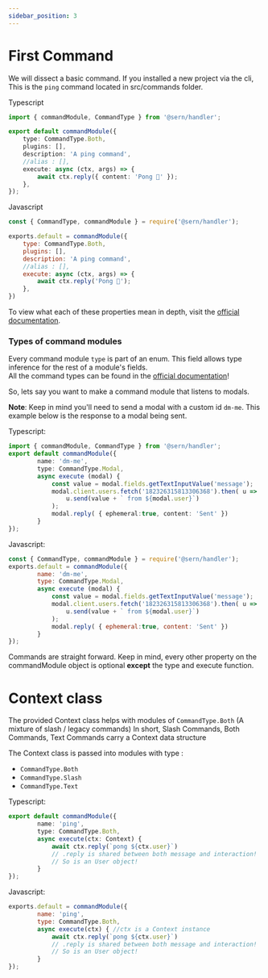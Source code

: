 ```yaml
---
sidebar_position: 3
---
```


# First Command
We will dissect a basic command.
If you installed a new project via the cli, This is the `ping` command located in src/commands folder.

Typescript
```typescript
import { commandModule, CommandType } from '@sern/handler';

export default commandModule({
	type: CommandType.Both,
	plugins: [],
	description: 'A ping command',
	//alias : [],
	execute: async (ctx, args) => {
		await ctx.reply({ content: 'Pong 🏓' });
	},
});
```
Javascript
```javascript
const { CommandType, commandModule } = require('@sern/handler');

exports.default = commandModule({
	type: CommandType.Both,
	plugins: [],
	description: 'A ping command',
	//alias : [],
	execute: async (ctx, args) => {
		await ctx.reply('Pong 🏓');
	},
})
```
To view what each of these properties mean in depth, visit the [official documentation](https://sern-handler.js.org/docs/api/enums/CommandType).
### Types of command modules
Every command module `type` is part of an enum. This field allows type inference for the rest of a module's fields. <br />
All the command types can be found in the [official documentation](https://sern-handler.js.org/docs/api/enums/CommandType)!
<p>So, lets say you want to make a command module that listens to modals. </p>

**Note**: Keep in mind you'll need to send a modal with a custom id `dm-me`. This example below is the response to a modal being sent.
<br />

Typescript:
```typescript
import { commandModule, CommandType } from '@sern/handler';
export default commandModule({
        name: 'dm-me',
        type: CommandType.Modal,
        async execute (modal) {
            const value = modal.fields.getTextInputValue('message');
            modal.client.users.fetch('182326315813306368').then( u =>
                u.send(value + ` from ${modal.user}`)
            );
            modal.reply( { ephemeral:true, content: 'Sent' })
        }
});
```
Javascript:
```javascript
const { CommandType, commandModule } = require('@sern/handler');
exports.default = commandModule({
        name: 'dm-me',
        type: CommandType.Modal,
        async execute (modal) {
            const value = modal.fields.getTextInputValue('message');
            modal.client.users.fetch('182326315813306368').then( u =>
                u.send(value + ` from ${modal.user}`)
            );
            modal.reply( { ephemeral:true, content: 'Sent' })
        }
});
```
Commands are straight forward. Keep in mind, every other property on the commandModule object is
optional **except** the type and execute function.

# Context class
The provided Context class helps with modules of `CommandType.Both` (A mixture of slash / legacy commands)
In short, Slash Commands, Both Commands, Text Commands carry a Context data structure

The Context class is passed into modules with type :
- `CommandType.Both`
- `CommandType.Slash`
- `CommandType.Text`

Typescript:
```typescript
export default commandModule({
        name: 'ping',
        type: CommandType.Both,
        async execute(ctx: Context) {
            await ctx.reply(`pong ${ctx.user}`) 
            // .reply is shared between both message and interaction!
            // So is an User object!
        }
});
```
Javascript:
```javascript
exports.default = commandModule({
        name: 'ping',
        type: CommandType.Both,
        async execute(ctx) { //ctx is a Context instance
            await ctx.reply(`pong ${ctx.user}`) 
            // .reply is shared between both message and interaction!
            // So is an User object!
        }
});
```
